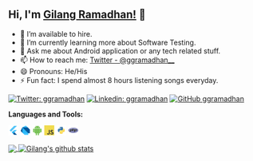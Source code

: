 

## Hi, I'm [Gilang Ramadhan!](https://gg.cc) 👋

<!---<p align="left"> <img src="https://komarev.com/ghpvc/?username=ggramadhan&label=Views&color=blue&style=plastic" alt="ggramadhan" /> </p> -->
<!--
<a href="https://twitter.com/ggramadhan__">
  <img align="left" alt="Gilang's Twitter" width="22px" src="https://cdn.jsdelivr.net/npm/simple-icons@v3/icons/twitter.svg" />
</a>
<a href="https://linkedin.com/in/gilang-ramadhan-nugraha">
  <img align="left" alt="Gilang's Linkdein" width="22px" src="https://cdn.jsdelivr.net/npm/simple-icons@v3/icons/linkedin.svg" />
</a>
<a href="https://github.com/ggramadhan">
  <img align="left" alt="Gilang's Github" width="22px" src="https://cdn.jsdelivr.net/npm/simple-icons@v3/icons/github.svg" />
</a>
<a href="https://instagram.com/ggramadhann/">
  <img align="left" alt="Pawan's Instagram" width="22px" src="https://cdn.jsdelivr.net/npm/simple-icons@v3/icons/instagram.svg" />
</a>

<br/>
-->
- 🔭 I’m available to hire.
- 🌱 I’m currently learning more about Software Testing.
- 💬 Ask me about Android application or any tech related stuff.
- 📫 How to reach me: [Twitter - @ggramadhan__](https://twitter.com/ggramadhan__)
- 😄 Pronouns: He/His
- ⚡ Fun fact: I spend almost 8 hours listening songs everyday.

[![Twitter: ggramadhan](https://img.shields.io/twitter/follow/ggramadhan__?style=social)](https://twitter.com/ggramadhan__)
[![Linkedin: ggramadhan](https://img.shields.io/badge/-ggramadhan-blue?style=flat-square&logo=Linkedin&logoColor=white&link=https://www.linkedin.com/in/gilang-ramadhan-nugraha/)](https://www.linkedin.com/in/gilang-ramadhan-nugraha/)
[![GitHub ggramadhan](https://img.shields.io/github/followers/ggramadhan?label=follow&style=social)](https://github.com/ggramadhan)
<!--[![website](https://img.shields.io/badge/PortfolioWebsite-Gilang-2648ff?style=flat-square&logo=google-chrome)](url)-->


**Languages and Tools:**  

<code><img height="20" src="https://raw.githubusercontent.com/github/explore/80688e429a7d4ef2fca1e82350fe8e3517d3494d/topics/flutter/flutter.png"></code>
<code><img height="20" src="https://raw.githubusercontent.com/github/explore/80688e429a7d4ef2fca1e82350fe8e3517d3494d/topics/dart/dart.png"></code>
<code><img height="20" src="https://raw.githubusercontent.com/github/explore/80688e429a7d4ef2fca1e82350fe8e3517d3494d/topics/android/android.png"></code>
<code><img height="20" src="https://raw.githubusercontent.com/github/explore/80688e429a7d4ef2fca1e82350fe8e3517d3494d/topics/javascript/javascript.png"></code> 
<code><img height="20" src="https://raw.githubusercontent.com/github/explore/80688e429a7d4ef2fca1e82350fe8e3517d3494d/topics/python/python.png"></code>
<code><img height="20" src="https://raw.githubusercontent.com/github/explore/80688e429a7d4ef2fca1e82350fe8e3517d3494d/topics/php/php.png"></code>    

<a href="https://github.com/ggramadhan">
  <img align="center" src="https://github-readme-stats.vercel.app/api/top-langs/?username=ggramadhan&theme=light&hide_langs_below=1" />
</a>
<a href="https://github.com/ggramadhan">
 <img align="center" src="https://github-readme-stats.vercel.app/api?username=ggramadhan&show_icons=true&theme=light&line_height=27" alt="Gilang's github stats"/>
</a>

<!--
<div align="center">

### Show some ❤️ by starring some of the repositories!

</div>
-->


